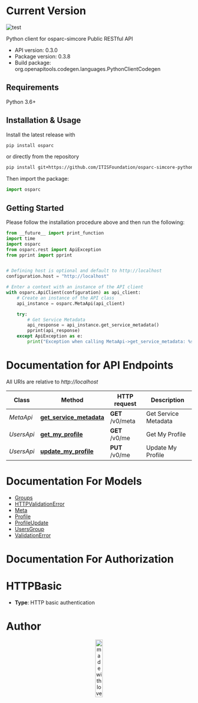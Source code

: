 # Current Version

![test](https://github.com/ITISFoundation/osparc-simcore-python-client/workflows/test/badge.svg)


Python client for osparc-simcore Public RESTful API

- API version: 0.3.0
- Package version: 0.3.8
- Build package: org.openapitools.codegen.languages.PythonClientCodegen

## Requirements

Python 3.6+

## Installation & Usage

Install the latest release with

```sh
pip install osparc
```

or directly from the repository

```sh
pip install git+https://github.com/ITISFoundation/osparc-simcore-python-client.git
```

Then import the package:

```python
import osparc
```

## Getting Started

Please follow the installation procedure above and then run the following:

```python
from __future__ import print_function
import time
import osparc
from osparc.rest import ApiException
from pprint import pprint


# Defining host is optional and default to http://localhost
configuration.host = "http://localhost"

# Enter a context with an instance of the API client
with osparc.ApiClient(configuration) as api_client:
    # Create an instance of the API class
    api_instance = osparc.MetaApi(api_client)

    try:
        # Get Service Metadata
        api_response = api_instance.get_service_metadata()
        pprint(api_response)
    except ApiException as e:
        print("Exception when calling MetaApi->get_service_metadata: %s\n" % e)

```


# Documentation for API Endpoints

All URIs are relative to *http://localhost*

| Class      | Method                                                           | HTTP request     | Description          |
| ---------- | ---------------------------------------------------------------- | ---------------- | -------------------- |
| *MetaApi*  | [**get_service_metadata**](md/MetaApi.md#get_service_metadata) | **GET** /v0/meta | Get Service Metadata |
| *UsersApi* | [**get_my_profile**](md/UsersApi.md#get_my_profile)            | **GET** /v0/me   | Get My Profile       |
| *UsersApi* | [**update_my_profile**](md/UsersApi.md#update_my_profile)      | **PUT** /v0/me   | Update My Profile    |


# Documentation For Models

 - [Groups](md/Groups.md)
 - [HTTPValidationError](md/HTTPValidationError.md)
 - [Meta](md/Meta.md)
 - [Profile](md/Profile.md)
 - [ProfileUpdate](md/ProfileUpdate.md)
 - [UsersGroup](md/UsersGroup.md)
 - [ValidationError](md/ValidationError.md)


# Documentation For Authorization


# HTTPBasic

- **Type**: HTTP basic authentication


# Author

<p align="center">
<image src="_media/mwl.png" alt="made with love at z43" width="20%" />
</p>
